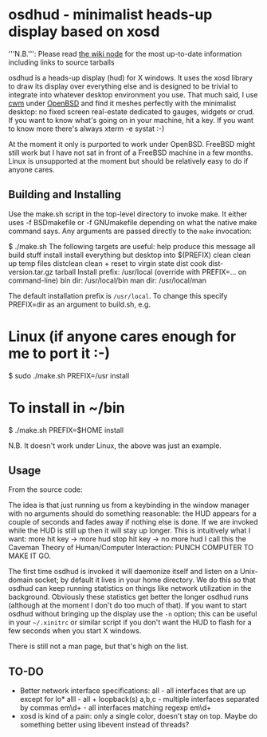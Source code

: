 # osdhud - minimalist heads-up display based on xosd

'''N.B.''': Please read [the wiki node](http://traq.haqistan.net/wiki/osdhud) for the most up-to-date information including links to source tarballs

osdhud is a heads-up display (hud) for X windows.  It uses the xosd
library to draw its display over everything else and is designed to be
trivial to integrate into whatever desktop environment you use.  That
much said, I use
[cwm](https://en.wikipedia.org/wiki/Cwm_%28window_manager%29) under
[OpenBSD](http://www.openbsd.org) and find it meshes perfectly with
the minimalist desktop: no fixed screen real-estate dedicated to
gauges, widgets or crud.  If you want to know what's going on in your
machine, hit a key.  If you want to know more there's always
xterm -e systat :-)

At the moment it only is purported to work under OpenBSD.  FreeBSD
might still work but I have not sat in front of a FreeBSD machine
in a few months.  Linux is unsupported at the moment but should be
relatively easy to do if anyone cares.

## Building and Installing

Use the make.sh script in the top-level directory to invoke make.  It
either uses -f BSDmakefile or -f GNUmakefile depending on what the
native make command says.  Any arguments are passed directly to the
`make` invocation:

  $ ./make.sh
  The following targets are useful:
    help              produce this message
    all               build stuff
    install           install everything but desktop into $(PREFIX)
    clean             clean up temp files
    distclean         clean + reset to virgin state
    dist              cook dist-version.tar.gz tarball
  Install prefix: /usr/local (override with PREFIX=... on command-line)
    bin dir:  /usr/local/bin
    man dir:  /usr/local/man

The default installation prefix is `/usr/local`.  To change this
specify PREFIX=dir as an argument to build.sh, e.g.

  # Linux (if anyone cares enough for me to port it :-)
  $ sudo ./make.sh PREFIX=/usr install
  
  # To install in ~/bin
  $ ./make.sh PREFIX=$HOME install

N.B. It doesn't work under Linux, the above was just an example.

## Usage

From the source code:

  The idea is that just running us from a keybinding in the window
  manager with no arguments should do something reasonable: the
  HUD appears for a couple of seconds and fades away if nothing else
  is done.  If we are invoked while the HUD is still up then it will
  stay up longer.  This is intuitively what I want:
      more hit key -> more hud
      stop hit key -> no more hud
  I call this the Caveman Theory of Human/Computer Interaction:
  PUNCH COMPUTER TO MAKE IT GO.

The first time osdhud is invoked it will daemonize itself and listen
on a Unix-domain socket; by default it lives in your home directory.
We do this so that osdhud can keep running statistics on things like
network utilization in the background.  Obviously these statistics get
better the longer osdhud runs (although at the moment I don't do too
much of that).  If you want to start osdhud without bringing up the
display use the `-n` option; this can be useful in your `~/.xinitrc`
or similar script if you don't want the HUD to flash for a few seconds
when you start X windows.

There is still not a man page, but that's high on the list.

## TO-DO

* Better network interface specifications:
  all   - all interfaces that are up except for lo*
  alll  - all + loopback(s)
  a,b,c - multiple interfaces separated by commas
  em\d+ - all interfaces matching regexp em\d+
* xosd is kind of a pain: only a single color, doesn't stay on top.
  Maybe do something better using libevent instead of threads?

